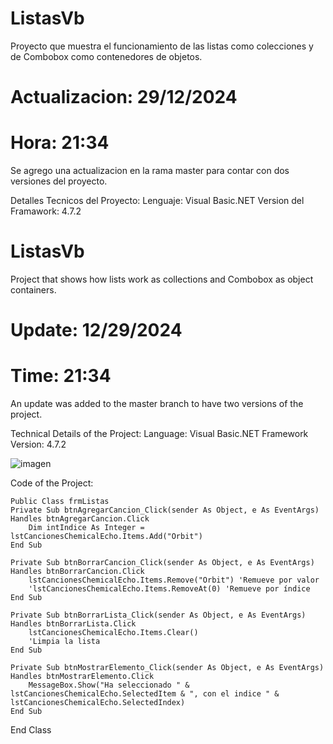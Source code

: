 


# ListasVb
Proyecto que muestra el funcionamiento de las listas como colecciones 
y de Combobox como contenedores de objetos.

 # Actualizacion: 29/12/2024
 # Hora: 21:34

 Se agrego una actualizacion en la rama master para contar con dos 
 versiones del proyecto.

Detalles Tecnicos del Proyecto:
Lenguaje: Visual Basic.NET
Version del Framawork: 4.7.2

# ListasVb
Project that shows how lists work as collections
and Combobox as object containers.

# Update: 12/29/2024
# Time: 21:34

An update was added to the master branch to have two
versions of the project.

Technical Details of the Project:
Language: Visual Basic.NET
Framework Version: 4.7.2

![imagen](https://github.com/user-attachments/assets/b26708d3-13b0-4104-81e6-30396dc26809)

Code of the Project:

    Public Class frmListas
    Private Sub btnAgregarCancion_Click(sender As Object, e As EventArgs) Handles btnAgregarCancion.Click
        Dim intIndice As Integer = lstCancionesChemicalEcho.Items.Add("Orbit")
    End Sub

    Private Sub btnBorrarCancion_Click(sender As Object, e As EventArgs) Handles btnBorrarCancion.Click
        lstCancionesChemicalEcho.Items.Remove("Orbit") 'Remueve por valor
        'lstCancionesChemicalEcho.Items.RemoveAt(0) 'Remueve por índice
    End Sub

    Private Sub btnBorrarLista_Click(sender As Object, e As EventArgs) Handles btnBorrarLista.Click
        lstCancionesChemicalEcho.Items.Clear()
        'Limpia la lista
    End Sub

    Private Sub btnMostrarElemento_Click(sender As Object, e As EventArgs) Handles btnMostrarElemento.Click
        MessageBox.Show("Ha seleccionado " & lstCancionesChemicalEcho.SelectedItem & ", con el indice " & lstCancionesChemicalEcho.SelectedIndex)
    End Sub


End Class
